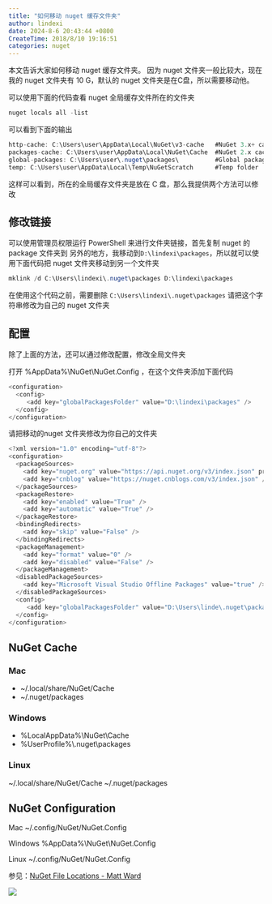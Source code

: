 ```yaml
---
title: "如何移动 nuget 缓存文件夹"
author: lindexi
date: 2024-8-6 20:43:44 +0800
CreateTime: 2018/8/10 19:16:51
categories: nuget
---
```


本文告诉大家如何移动 nuget 缓存文件夹。
因为 nuget 文件夹一般比较大，现在我的 nuget 文件夹有 10 G，默认的 nuget 文件夹是在C盘，所以需要移动他。

<!--more-->


<!-- CreateTime:2018/8/10 19:16:51 -->

<!-- 标签：nuget -->
<div id="toc"></div>

可以使用下面的代码查看 nuget 全局缓存文件所在的文件夹

```csharp
nuget locals all -list
```

可以看到下面的输出

```csharp
http-cache: C:\Users\user\AppData\Local\NuGet\v3-cache   #NuGet 3.x+ cache
packages-cache: C:\Users\user\AppData\Local\NuGet\Cache  #NuGet 2.x cache
global-packages: C:\Users\user\.nuget\packages\          #Global packages folder
temp: C:\Users\user\AppData\Local\Temp\NuGetScratch      #Temp folder
```

这样可以看到，所在的全局缓存文件夹是放在 C 盘，那么我提供两个方法可以修改

## 修改链接

可以使用管理员权限运行 PowerShell 来进行文件夹链接，首先复制 nuget 的 package 文件夹到 另外的地方，我移动到`D:\lindexi\packages`，所以就可以使用下面代码把 nuget 文件夹移动到另一个文件夹


```csharp
mklink /d C:\Users\lindexi\.nuget\packages D:\lindexi\packages
```

在使用这个代码之前，需要删除 `C:\Users\lindexi\.nuget\packages` 请把这个字符串修改为自己的 nuget 文件夹

## 配置

除了上面的方法，还可以通过修改配置，修改全局文件夹

打开 %AppData%\\NuGet\\NuGet.Config ，在这个文件夹添加下面代码

```csharp
<configuration>
  <config>
     <add key="globalPackagesFolder" value="D:\lindexi\packages" />
  </config>
</configuration>
```

请把移动的nuget 文件夹修改为你自己的文件夹

```csharp
<?xml version="1.0" encoding="utf-8"?>
<configuration>
  <packageSources>
    <add key="nuget.org" value="https://api.nuget.org/v3/index.json" protocolVersion="3" />
    <add key="cnblog" value="https://nuget.cnblogs.com/v3/index.json" />
  </packageSources>
  <packageRestore>
    <add key="enabled" value="True" />
    <add key="automatic" value="True" />
  </packageRestore>
  <bindingRedirects>
    <add key="skip" value="False" />
  </bindingRedirects>
  <packageManagement>
    <add key="format" value="0" />
    <add key="disabled" value="False" />
  </packageManagement>
  <disabledPackageSources>
    <add key="Microsoft Visual Studio Offline Packages" value="true" />
  </disabledPackageSources>
  <config>
     <add key="globalPackagesFolder" value="D:\Users\linde\.nuget\packages" />
  </config>
</configuration>
```



## NuGet Cache

### Mac

 - ~/.local/share/NuGet/Cache
 - ~/.nuget/packages

### Windows

 - %LocalAppData%\\NuGet\\Cache
 - %UserProfile%\\.nuget\\packages

### Linux

~/.local/share/NuGet/Cache
~/.nuget/packages

## NuGet Configuration

Mac ~/.config/NuGet/NuGet.Config

Windows %AppData%\\NuGet\\NuGet.Config

Linux ~/.config/NuGet/NuGet.Config

参见：[NuGet File Locations - Matt Ward](http://lastexitcode.com/projects/NuGet/FileLocations/ )

![](http://cdn.lindexi.site/34fdad35-5dfe-a75b-2b4b-8c5e313038e2%2F201822814119.jpg)

